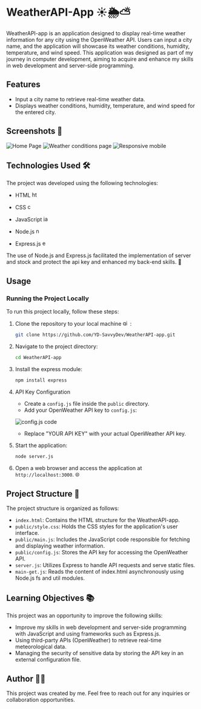 # WeatherAPI-App ☀️🌦️⛅

WeatherAPI-app is an application designed to display real-time weather information for any city using the OpenWeather API. Users can input a city name, and the application will showcase its weather conditions, humidity, temperature, and wind speed. This application was designed as part of my journey in computer development, aiming to acquire and enhance my skills in web development and server-side programming.

## Features

- Input a city name to retrieve real-time weather data.
- Displays weather conditions, humidity, temperature, and wind speed for the entered city.

## Screenshots 📸

![Home Page](https://github.com/YD-SavvyDev/WeatherAPI-App/blob/main/Screenshots/visual-weather-app-homepage-laptop.png)
![Weather conditions page](https://github.com/YD-SavvyDev/WeatherAPI-App/blob/main/Screenshots/visual-weather-app-laptop.png)
![Responsive mobile](https://github.com/YD-SavvyDev/WeatherAPI-App/blob/main/Screenshots/visual_weather-app-mobile.png)

## Technologies Used 🛠️

The project was developed using the following technologies:
- HTML <img src="https://cdn.jsdelivr.net/gh/devicons/devicon/icons/html5/html5-original.svg" height="15" alt="html5 logo"  />
- CSS  <img src="https://cdn.jsdelivr.net/gh/devicons/devicon/icons/css3/css3-original.svg" height="15" alt="css3 logo"  />
- JavaScript  <img src="https://cdn.jsdelivr.net/gh/devicons/devicon/icons/javascript/javascript-original.svg" height="15" alt="javascript logo"  />

- Node.js  <img src="https://cdn.simpleicons.org/nodedotjs/339933" height="15" alt="nodejs logo"  />

- Express.js  <img src="https://skillicons.dev/icons?i=express" height="15" alt="express logo"  />


The use of Node.js and Express.js facilitated the implementation of server and stock and protect the api key and enhanced my back-end skills. 🌟

## Usage

### Running the Project Locally

To run this project locally, follow these steps:

1. Clone the repository to your local machine   <img src="https://cdn.jsdelivr.net/gh/devicons/devicon/icons/git/git-original.svg" height="15" alt="git logo"  /> :

    ```bash
    git clone https://github.com/YD-SavvyDev/WeatherAPI-app.git
    ```

2. Navigate to the project directory:

    ```bash
    cd WeatherAPI-app
    ```

3. Install the express module:

    ```bash
    npm install express
    ```

4. API Key Configuration
    - Create a `config.js` file inside the `public` directory.
    - Add your OpenWeather API key to `config.js`:
      
   ![config.js code](https://github.com/YD-SavvyDev/WeatherAPI-App/blob/main/Screenshots/code-api-key.png)
   
    - Replace "YOUR API KEY" with your actual OpenWeather API key.


5. Start the application:

    ```bash
    node server.js
    ```

6. Open a web browser and access the application at `http://localhost:3000`. 🌐

## Project Structure 📁

The project structure is organized as follows:

- `index.html`: Contains the HTML structure for the WeatherAPI-app.
- `public/style.css`: Holds the CSS styles for the application's user interface.
- `public/main.js`: Includes the JavaScript code responsible for fetching and displaying weather information.
- `public/config.js`: Stores the API key for accessing the OpenWeather API.
- `server.js`: Utilizes Express to handle API requests and serve static files.
- `main-get.js`: Reads the content of index.html asynchronously using Node.js fs and util modules.

## Learning Objectives 📚

This project was an opportunity to improve the following skills:
- Improve my skills in web development and server-side programming with JavaScript and using frameworks such as Express.js.
- Using third-party APIs (OpenWeather) to retrieve real-time meteorological data.
- Managing the security of sensitive data by storing the API key in an external configuration file.

## Author 👨‍💻

This project was created by me. Feel free to reach out for any inquiries or collaboration opportunities.

